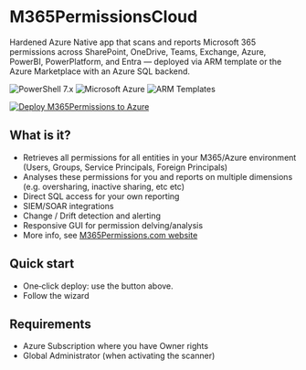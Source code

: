 # M365PermissionsCloud

Hardened Azure Native app that scans and reports Microsoft 365 permissions across SharePoint, OneDrive, Teams, Exchange, Azure, PowerBI, PowerPlatform, and Entra — deployed via ARM template or the Azure Marketplace with an Azure SQL backend.

![PowerShell 7.x](https://img.shields.io/badge/PowerShell-7.x-5391FE?logo=powershell&logoColor=white)
![Microsoft Azure](https://custom-icon-badges.demolab.com/badge/Microsoft%20Azure-0089D6?logo=msazure&logoColor=white)
![ARM Templates](https://img.shields.io/badge/Deployment-ARM%20Templates-5C2D91)

[![Deploy M365Permissions to Azure](https://aka.ms/deploytoazurebutton)](https://portal.azure.com/#view/Microsoft_Azure_CreateUIDef/CustomDeploymentBlade/uri/https%3A%2F%2Fraw.githubusercontent.com%2Fjflieben%2FassortedFunctionsV2%2Frefs%2Fheads%2Fmain%2FM365PermissionsCloud%2Fazuredeploy.json/uiFormDefinitionUri/https%3A%2F%2Fraw.githubusercontent.com%2Fjflieben%2FassortedFunctionsV2%2Frefs%2Fheads%2Fmain%2FM365PermissionsCloud%2Fui.json)

## What is it?
- Retrieves all permissions for all entities in your M365/Azure environment (Users, Groups, Service Principals, Foreign Principals)
- Analyses these permissions for you and reports on multiple dimensions (e.g. oversharing, inactive sharing, etc etc)
- Direct SQL access for your own reporting
- SIEM/SOAR integrations
- Change / Drift detection and alerting
- Responsive GUI for permission delving/analysis
- More info, see [M365Permissions.com website](https://www.m365permissions.com)

## Quick start
- One‑click deploy: use the button above.
- Follow the wizard

## Requirements
- Azure Subscription where you have Owner rights
- Global Administrator (when activating the scanner)
